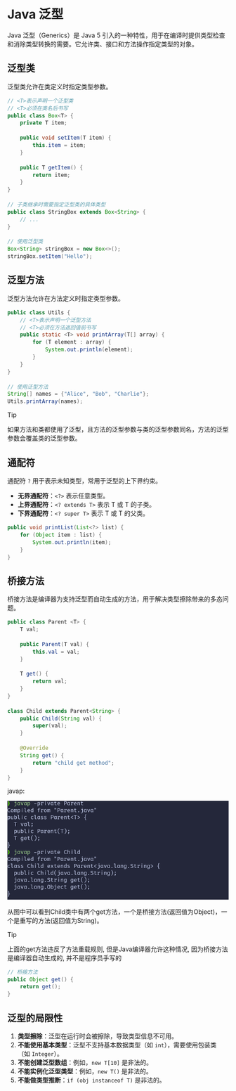 # Java 泛型

Java 泛型（Generics）是 Java 5 引入的一种特性，用于在编译时提供类型检查和消除类型转换的需要。它允许类、接口和方法操作指定类型的对象。

## 泛型类

泛型类允许在类定义时指定类型参数。

```java
// <T>表示声明一个泛型类
// <T>必须在类名后书写
public class Box<T> {
    private T item;

    public void setItem(T item) {
        this.item = item;
    }

    public T getItem() {
        return item;
    }
}

// 子类继承时需要指定泛型类的具体类型
public class StringBox extends Box<String> {
    // ...
}

// 使用泛型类
Box<String> stringBox = new Box<>();
stringBox.setItem("Hello");
```

## 泛型方法

泛型方法允许在方法定义时指定类型参数。

```java
public class Utils {
    // <T>表示声明一个泛型方法
    // <T>必须在方法返回值前书写
    public static <T> void printArray(T[] array) {
        for (T element : array) {
            System.out.println(element);
        }
    }
}

// 使用泛型方法
String[] names = {"Alice", "Bob", "Charlie"};
Utils.printArray(names);
```

> [!TIP]
> 如果方法和类都使用了泛型，且方法的泛型参数与类的泛型参数同名，方法的泛型参数会覆盖类的泛型参数。

## 通配符

通配符 `?` 用于表示未知类型，常用于泛型的上下界约束。

-   **无界通配符**：`<?>` 表示任意类型。
-   **上界通配符**：`<? extends T>` 表示 T 或 T 的子类。
-   **下界通配符**：`<? super T>` 表示 T 或 T 的父类。

```java
public void printList(List<?> list) {
    for (Object item : list) {
        System.out.println(item);
    }
}
```

## 桥接方法

桥接方法是编译器为支持泛型而自动生成的方法，用于解决类型擦除带来的多态问题。

```java
public class Parent <T> {
    T val;

    public Parent(T val) {
        this.val = val;
    }

    T get() {
        return val;
    }
}

class Child extends Parent<String> {
    public Child(String val) {
        super(val);
    }

    @Override
    String get() {
        return "child get method";
    }
}
```
javap:

![alt text](assets/image.png-1760177484660.png)

从图中可以看到Child类中有两个get方法，一个是桥接方法(返回值为Object)，一个是重写的方法(返回值为String)。

> [!TIP]
> 上面的get方法违反了方法重载规则, 但是Java编译器允许这种情况, 因为桥接方法是编译器自动生成的, 并不是程序员手写的

```java
// 桥接方法
public Object get() {
    return get();
}
```

## 泛型的局限性

1. **类型擦除**：泛型在运行时会被擦除，导致类型信息不可用。
2. **不能使用基本类型**：泛型不支持基本数据类型（如 `int`），需要使用包装类（如 `Integer`）。
3. **不能创建泛型数组**：例如，`new T[10]` 是非法的。
4. **不能实例化泛型类型**：例如，`new T()` 是非法的。
5. **不能做类型推断**：`if (obj instanceof T)` 是非法的。